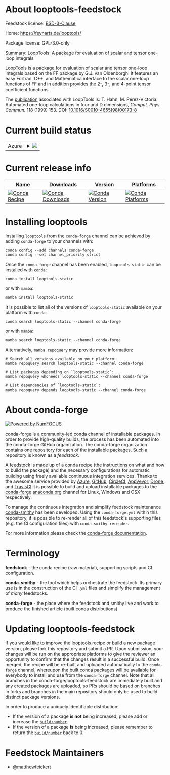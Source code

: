 About looptools-feedstock
=========================

Feedstock license: [BSD-3-Clause](https://github.com/conda-forge/looptools-feedstock/blob/main/LICENSE.txt)

Home: https://feynarts.de/looptools/

Package license: GPL-3.0-only

Summary: LoopTools: A package for evaluation of scalar and tensor one-loop integrals

LoopTools is a package for evaluation of scalar and tensor one-loop integrals
based on the FF package by G.J. van Oldenborgh. It features an easy Fortran,
C++, and Mathematica interface to the scalar one-loop functions of FF and
in addition provides the 2-, 3-, and 4-point tensor coefficient functions.

The [publication](https://inspirehep.net/literature/474106) associated with
LoopTools is: T. Hahn, M. Pérez-Victoria. Automated one-loop calculations
in four and D dimensions, _Comput. Phys. Commun._ 118 (1999) 153.
DOI: [10.1016/S0010-4655(98)00173-8](https://doi.org/10.1016/S0010-4655(98)00173-8)


Current build status
====================


<table>
    
  <tr>
    <td>Azure</td>
    <td>
      <details>
        <summary>
          <a href="https://dev.azure.com/conda-forge/feedstock-builds/_build/latest?definitionId=24047&branchName=main">
            <img src="https://dev.azure.com/conda-forge/feedstock-builds/_apis/build/status/looptools-feedstock?branchName=main">
          </a>
        </summary>
        <table>
          <thead><tr><th>Variant</th><th>Status</th></tr></thead>
          <tbody><tr>
              <td>linux_64</td>
              <td>
                <a href="https://dev.azure.com/conda-forge/feedstock-builds/_build/latest?definitionId=24047&branchName=main">
                  <img src="https://dev.azure.com/conda-forge/feedstock-builds/_apis/build/status/looptools-feedstock?branchName=main&jobName=linux&configuration=linux%20linux_64_" alt="variant">
                </a>
              </td>
            </tr><tr>
              <td>osx_64</td>
              <td>
                <a href="https://dev.azure.com/conda-forge/feedstock-builds/_build/latest?definitionId=24047&branchName=main">
                  <img src="https://dev.azure.com/conda-forge/feedstock-builds/_apis/build/status/looptools-feedstock?branchName=main&jobName=osx&configuration=osx%20osx_64_" alt="variant">
                </a>
              </td>
            </tr>
          </tbody>
        </table>
      </details>
    </td>
  </tr>
</table>

Current release info
====================

| Name | Downloads | Version | Platforms |
| --- | --- | --- | --- |
| [![Conda Recipe](https://img.shields.io/badge/recipe-looptools--static-green.svg)](https://anaconda.org/conda-forge/looptools-static) | [![Conda Downloads](https://img.shields.io/conda/dn/conda-forge/looptools-static.svg)](https://anaconda.org/conda-forge/looptools-static) | [![Conda Version](https://img.shields.io/conda/vn/conda-forge/looptools-static.svg)](https://anaconda.org/conda-forge/looptools-static) | [![Conda Platforms](https://img.shields.io/conda/pn/conda-forge/looptools-static.svg)](https://anaconda.org/conda-forge/looptools-static) |

Installing looptools
====================

Installing `looptools` from the `conda-forge` channel can be achieved by adding `conda-forge` to your channels with:

```
conda config --add channels conda-forge
conda config --set channel_priority strict
```

Once the `conda-forge` channel has been enabled, `looptools-static` can be installed with `conda`:

```
conda install looptools-static
```

or with `mamba`:

```
mamba install looptools-static
```

It is possible to list all of the versions of `looptools-static` available on your platform with `conda`:

```
conda search looptools-static --channel conda-forge
```

or with `mamba`:

```
mamba search looptools-static --channel conda-forge
```

Alternatively, `mamba repoquery` may provide more information:

```
# Search all versions available on your platform:
mamba repoquery search looptools-static --channel conda-forge

# List packages depending on `looptools-static`:
mamba repoquery whoneeds looptools-static --channel conda-forge

# List dependencies of `looptools-static`:
mamba repoquery depends looptools-static --channel conda-forge
```


About conda-forge
=================

[![Powered by
NumFOCUS](https://img.shields.io/badge/powered%20by-NumFOCUS-orange.svg?style=flat&colorA=E1523D&colorB=007D8A)](https://numfocus.org)

conda-forge is a community-led conda channel of installable packages.
In order to provide high-quality builds, the process has been automated into the
conda-forge GitHub organization. The conda-forge organization contains one repository
for each of the installable packages. Such a repository is known as a *feedstock*.

A feedstock is made up of a conda recipe (the instructions on what and how to build
the package) and the necessary configurations for automatic building using freely
available continuous integration services. Thanks to the awesome service provided by
[Azure](https://azure.microsoft.com/en-us/services/devops/), [GitHub](https://github.com/),
[CircleCI](https://circleci.com/), [AppVeyor](https://www.appveyor.com/),
[Drone](https://cloud.drone.io/welcome), and [TravisCI](https://travis-ci.com/)
it is possible to build and upload installable packages to the
[conda-forge](https://anaconda.org/conda-forge) [anaconda.org](https://anaconda.org/)
channel for Linux, Windows and OSX respectively.

To manage the continuous integration and simplify feedstock maintenance
[conda-smithy](https://github.com/conda-forge/conda-smithy) has been developed.
Using the ``conda-forge.yml`` within this repository, it is possible to re-render all of
this feedstock's supporting files (e.g. the CI configuration files) with ``conda smithy rerender``.

For more information please check the [conda-forge documentation](https://conda-forge.org/docs/).

Terminology
===========

**feedstock** - the conda recipe (raw material), supporting scripts and CI configuration.

**conda-smithy** - the tool which helps orchestrate the feedstock.
                   Its primary use is in the construction of the CI ``.yml`` files
                   and simplify the management of *many* feedstocks.

**conda-forge** - the place where the feedstock and smithy live and work to
                  produce the finished article (built conda distributions)


Updating looptools-feedstock
============================

If you would like to improve the looptools recipe or build a new
package version, please fork this repository and submit a PR. Upon submission,
your changes will be run on the appropriate platforms to give the reviewer an
opportunity to confirm that the changes result in a successful build. Once
merged, the recipe will be re-built and uploaded automatically to the
`conda-forge` channel, whereupon the built conda packages will be available for
everybody to install and use from the `conda-forge` channel.
Note that all branches in the conda-forge/looptools-feedstock are
immediately built and any created packages are uploaded, so PRs should be based
on branches in forks and branches in the main repository should only be used to
build distinct package versions.

In order to produce a uniquely identifiable distribution:
 * If the version of a package **is not** being increased, please add or increase
   the [``build/number``](https://docs.conda.io/projects/conda-build/en/latest/resources/define-metadata.html#build-number-and-string).
 * If the version of a package **is** being increased, please remember to return
   the [``build/number``](https://docs.conda.io/projects/conda-build/en/latest/resources/define-metadata.html#build-number-and-string)
   back to 0.

Feedstock Maintainers
=====================

* [@matthewfeickert](https://github.com/matthewfeickert/)

